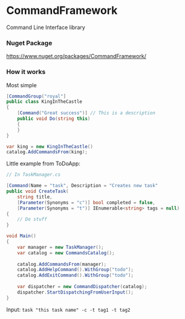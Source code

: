 # CommandFramework
Command Line Interface library

### Nuget Package
https://www.nuget.org/packages/CommandFramework/

### How it works
Most simple
```C#
[CommandGroup("royal"]
public class KingInTheCastle
{
	[Command("Great success")] // This is a description
	public void Do(string this) 
	{
	}
}

var king = new KingInTheCastle()
catalog.AddCommandsFrom(king);
```

Little example from ToDoApp:
````c#
// In TaskManager.cs

[Command(Name = "task", Description = "Creates new task"
public void CreateTask(
	string title,
	[Parameter(Synonyms = "c")] bool completed = false,
	[Parameter(Synonyms = "t")] IEnumerable<string> tags = null)
{
    // Do stuff
}
````

````c#
void Main() 
{
	var manager = new TaskManager();
	var catalog = new CommandsCatalog();
	
	catalog.AddCommandsFrom(manager);
	catalog.AddHelpCommand().WithGroup("todo");
	catalog.AddExitCommand().WithGroup("todo");
	
	var dispatcher = new CommandDispatcher(catalog);
	dispatcher.StartDispatchingFromUserInput();
}
````
Input: `task "this task name" -c -t tag1 -t tag2`
